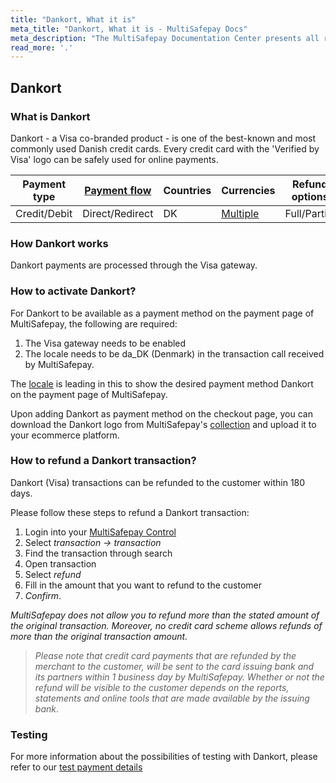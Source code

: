 ```yaml
---
title: "Dankort, What it is"
meta_title: "Dankort, What it is - MultiSafepay Docs"
meta_description: "The MultiSafepay Documentation Center presents all relevant information about our Plugins and API. You can also find support pages for payment methods, tools and general questions as well as the contact details of our Support and Integration Teams."
read_more: '.'
---
```

## Dankort
### What is Dankort
Dankort - a Visa co-branded product - is one of the best-known and most commonly used Danish credit cards. Every credit card with the 'Verified by Visa' logo can be safely used for online payments.

| Payment type   | [Payment flow](https://docs.multisafepay.com/faq/api/difference-between-direct-and-redirect/)      | Countries | Currencies | Refund options  | [Recurring](https://docs.multisafepay.com/tools/recurring-payments/)   | [Chargebacks](https://docs.multisafepay.com/faq/chargebacks/)   |
|----------------|-------------------|-----------|------------|------------------|------------|---------------|
|Credit/Debit|Direct/Redirect|DK|[Multiple](https://docs.multisafepay.com/faq/general/which-currencies-are-supported-by-multisafepay/)|Full/Partial|Yes|Yes|

### How Dankort works
Dankort payments are processed through the Visa gateway.

### How to activate Dankort?
For Dankort to be available as a payment method on the payment page of MultiSafepay, the following are required:

1. The Visa gateway needs to be enabled
2. The locale needs to be da_DK (Denmark) in the transaction call received by MultiSafepay.

The [locale](/faq/api/locale) is leading in this to show the desired payment method Dankort on the payment page of MultiSafepay.

Upon adding Dankort as payment method on the checkout page, you can download the Dankort logo from MultiSafepay's [collection](/faq/general/where-find-logo-payment-methods/) and upload it to your ecommerce platform. 

### How to refund a Dankort transaction?
Dankort (Visa) transactions can be refunded to the customer within 180 days.

Please follow these steps to refund a Dankort transaction:

1. Login into your [MultiSafepay Control](https://merchant.multisafepay.com)
2. Select _transaction -> transaction_
3. Find the transaction through search
4. Open transaction
5. Select _refund_
6. Fill in the amount that you want to refund to the customer  
7. _Confirm_.

_MultiSafepay does not allow you to refund more than the stated amount of the original transaction. Moreover, no credit card scheme allows refunds of more than the original transaction amount._


> _Please note that credit card payments that are refunded by the merchant to the customer, will be sent to the card issuing bank and its partners within 1 business day by MultiSafepay. Whether or not the refund will be visible to the customer depends on the reports, statements and online tools that are made available by the issuing bank_.

### Testing

For more information about the possibilities of testing with Dankort, please refer to our [test payment details](/faq/getting-started/test-payment-details/#dankort)
